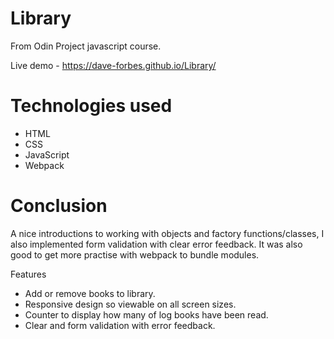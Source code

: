 # Library

From Odin Project javascript course.

Live demo - https://dave-forbes.github.io/Library/

# Technologies used

- HTML
- CSS
- JavaScript
- Webpack

# Conclusion

A nice introductions to working with objects and factory functions/classes, I also implemented form validation with clear error feedback. It was also good to get more practise with webpack to bundle modules.

Features

- Add or remove books to library.
- Responsive design so viewable on all screen sizes.
- Counter to display how many of log books have been read.
- Clear and form validation with error feedback.
